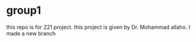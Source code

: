 # group1
this repo is for 221 project. this project is given by Dr. Mohammad allaho.
I made a new branch
